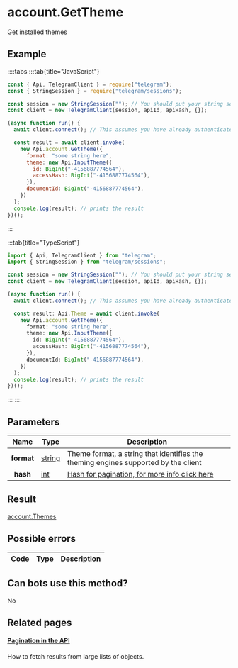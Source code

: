 # account.GetTheme

Get installed themes

## Example

::::tabs
:::tab{title="JavaScript"}

```js
const { Api, TelegramClient } = require("telegram");
const { StringSession } = require("telegram/sessions");

const session = new StringSession(""); // You should put your string session here
const client = new TelegramClient(session, apiId, apiHash, {});

(async function run() {
  await client.connect(); // This assumes you have already authenticated with .start()

  const result = await client.invoke(
    new Api.account.GetTheme({
      format: "some string here",
      theme: new Api.InputTheme({
        id: BigInt("-4156887774564"),
        accessHash: BigInt("-4156887774564"),
      }),
      documentId: BigInt("-4156887774564"),
    })
  );
  console.log(result); // prints the result
})();
```

:::

:::tab{title="TypeScript"}

```ts
import { Api, TelegramClient } from "telegram";
import { StringSession } from "telegram/sessions";

const session = new StringSession(""); // You should put your string session here
const client = new TelegramClient(session, apiId, apiHash, {});

(async function run() {
  await client.connect(); // This assumes you have already authenticated with .start()

  const result: Api.Theme = await client.invoke(
    new Api.account.GetTheme({
      format: "some string here",
      theme: new Api.InputTheme({
        id: BigInt("-4156887774564"),
        accessHash: BigInt("-4156887774564"),
      }),
      documentId: BigInt("-4156887774564"),
    })
  );
  console.log(result); // prints the result
})();
```

:::
::::

## Parameters

|    Name    | Type                                            | Description                                                                                            |
| :--------: | ----------------------------------------------- | ------------------------------------------------------------------------------------------------------ |
| **format** | [string](https://core.telegram.org/type/string) | Theme format, a string that identifies the theming engines supported by the client                     |
|  **hash**  | [int](https://core.telegram.org/type/int)       | [Hash for pagination, for more info click here](https://core.telegram.org/api/offsets#hash-generation) |

## Result

[account.Themes](https://core.telegram.org/type/account.Themes)

## Possible errors

| Code | Type | Description |
| :--: | ---- | ----------- |

## Can bots use this method?

No

## Related pages

#### [Pagination in the API](https://core.telegram.org/api/offsets)

How to fetch results from large lists of objects.
